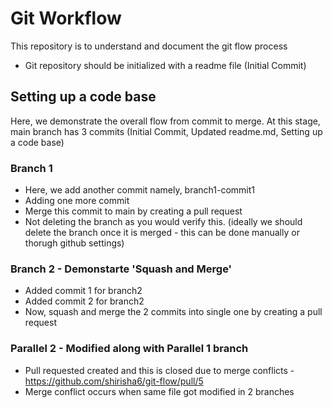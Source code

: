 # Git Workflow
This repository is to understand and document the git flow process
* Git repository should be initialized with a readme file (Initial Commit)

## Setting up a code base
Here, we demonstrate the overall flow from commit to merge.
At this stage, main branch has 3 commits (Initial Commit, Updated readme.md, Setting up a code base)

### Branch 1
* Here, we add another commit namely, branch1-commit1
* Adding one more commit
* Merge this commit to main by creating a pull request
* Not deleting the branch as you would verify this. (ideally we should delete the branch once it is merged - this can be done manually or thorugh github settings)

### Branch 2 - Demonstarte 'Squash and Merge'
* Added commit 1 for branch2
* Added commit 2 for branch2  
* Now, squash and merge the 2 commits into single one by creating a pull request

### Parallel 2 - Modified along with Parallel 1 branch
* Pull requested created and this is closed due to merge conflicts -  https://github.com/shirisha6/git-flow/pull/5
* Merge conflict occurs when same file got modified in 2 branches

